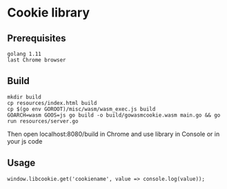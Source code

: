 # Cookie library

## Prerequisites
```
golang 1.11
last Chrome browser
```

## Build
```
mkdir build
cp resources/index.html build
cp $(go env GOROOT)/misc/wasm/wasm_exec.js build
GOARCH=wasm GOOS=js go build -o build/gowasmcookie.wasm main.go && go run resources/server.go
```
Then open localhost:8080/build in Chrome and use library in Console or in your js code

## Usage
```
window.libcookie.get('cookiename', value => console.log(value));
```
